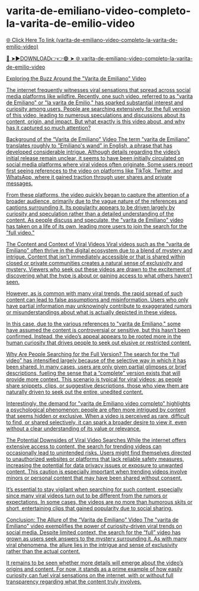 # varita-de-emiliano-video-completo-la-varita-de-emilio-video

<a href="https://fifa55ballz.com/fghcfghcghc"> 🌐 Click Here To link (varita-de-emiliano-video-completo-la-varita-de-emilio-video)

🔴 ➤►DOWNLOAD👉👉🟢 ➤  <a href="https://fifa55ballz.com/fghcfghcghc"> 🌐 varita-de-emiliano-video-completo-la-varita-de-emilio-video

Exploring the Buzz Around the "Varita de Emiliano" Video

The internet frequently witnesses viral sensations that spread across social media platforms like wildfire. Recently, one such video, referred to as "varita de Emiliano" or "la varita de Emilio," has sparked substantial interest and curiosity among users. People are searching extensively for the full version of this video, leading to numerous speculations and discussions about its content, origin, and impact. But what exactly is this video about, and why has it captured so much attention?

Background of the “Varita de Emiliano” Video
The term "varita de Emiliano" translates roughly to "Emiliano's wand" in English, a phrase that has developed considerable intrigue. Although details regarding the video’s initial release remain unclear, it seems to have been initially circulated on social media platforms where viral videos often originate. Some users report first seeing references to the video on platforms like TikTok, Twitter, and WhatsApp, where it gained traction through user shares and private messages.

From these platforms, the video quickly began to capture the attention of a broader audience, primarily due to the vague nature of the references and captions surrounding it. Its popularity appears to be driven largely by curiosity and speculation rather than a detailed understanding of the content. As people discuss and speculate, the "varita de Emiliano" video has taken on a life of its own, leading more users to join the search for the "full video."

The Content and Context of Viral Videos
Viral videos such as the "varita de Emiliano" often thrive in the digital ecosystem due to a blend of mystery and intrigue. Content that isn’t immediately accessible or that is shared within closed or private communities creates a natural sense of exclusivity and mystery. Viewers who seek out these videos are drawn to the excitement of discovering what the hype is about or gaining access to what others haven’t seen.

However, as is common with many viral trends, the rapid spread of such content can lead to false assumptions and misinformation. Users who only have partial information may unknowingly contribute to exaggerated rumors or misunderstandings about what is actually depicted in these videos.

In this case, due to the various references to "varita de Emiliano," some have assumed the content is controversial or sensitive, but this hasn’t been confirmed. Instead, the video’s appeal appears to be rooted more in the human curiosity that drives people to seek out elusive or restricted content.

Why Are People Searching for the Full Version?
The search for the “full video” has intensified largely because of the selective way in which it has been shared. In many cases, users are only given partial glimpses or brief descriptions, fueling the sense that a “complete” version exists that will provide more context. This scenario is typical for viral videos; as people share snippets, clips, or suggestive descriptions, those who view them are naturally driven to seek out the entire, unedited content.

Interestingly, the demand for "varita de Emiliano video completo" highlights a psychological phenomenon: people are often more intrigued by content that seems hidden or exclusive. When a video is perceived as rare, difficult to find, or shared selectively, it can spark a broader desire to view it, even without a clear understanding of its value or relevance.

The Potential Downsides of Viral Video Searches
While the internet offers extensive access to content, the search for trending videos can occasionally lead to unintended risks. Users might find themselves directed to unauthorized websites or platforms that lack reliable safety measures, increasing the potential for data privacy issues or exposure to unwanted content. This caution is especially important when trending videos involve minors or personal content that may have been shared without consent.

It’s essential to stay vigilant when searching for such content, especially since many viral videos turn out to be different from the rumors or expectations. In some cases, the videos are no more than humorous skits or short, entertaining clips that gained popularity due to social sharing.

Conclusion: The Allure of the “Varita de Emiliano” Video
The "varita de Emiliano" video exemplifies the power of curiosity-driven viral trends on social media. Despite limited context, the search for the “full” video has grown as users seek answers to the mystery surrounding it. As with many viral phenomena, the allure lies in the intrigue and sense of exclusivity rather than the actual content.

It remains to be seen whether more details will emerge about the video’s origins and content. For now, it stands as a prime example of how easily curiosity can fuel viral sensations on the internet, with or without full transparency regarding what the content truly involves.
